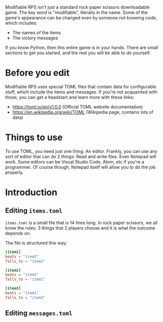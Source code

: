 Modifiable RPS isn't just a standard rock paper scissors downloadable game. The key word is "modifiable", literally in the name.
Some of the game's appearance can be changed even by someone not knowing code, which includes:
- The names of the items
- The victory messages

If you know Python, then this entire game is in your hands.
There are small sections to get you started, and the rest you will be able to do yourself.

# Before you edit
Modifiable RPS uses special TOML files that contain data for configurable stuff, which include the items and messages.
If you're not acquainted with those, you can get a headstart and learn more with these links:
- https://toml.io/en/v1.0.0 (Official TOML website documentation)
- https://en.wikipedia.org/wiki/TOML (Wikipedia page, contains lots of data)

# Things to use
To use TOML, you need just one thing: An editor. Frankly, you can use any sort of editor that can do 2 things: Read and write files. Even Notepad will work.
Some editors can be Visual Studio Code, Atom, etc if you're a programmer. Of course though, Notepad itself will allow you to do the job properly.

# Introduction

## Editing `items.toml`
`items.toml` is a small file that is 14 lines long. In rock paper scissors, we all know the rules: 3 things that 2 players choose and it is what the outcome depends on.<br>

The file is structured this way:<br>
```toml
[item1]
beats = "item2"
falls_to = "item3"

[item2]
beats = "item3"
falls_to = "item1"

[item3]
beats = "item1"
falls_to = "item3"
```

## Editing `messages.toml`
